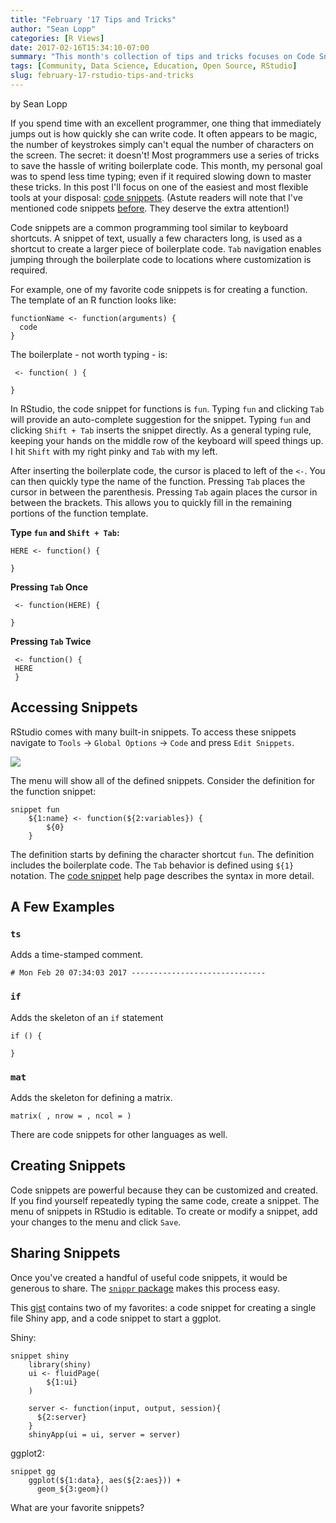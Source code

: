 ```yaml
---
title: "February '17 Tips and Tricks"
author: "Sean Lopp"
categories: [R Views]
date: 2017-02-16T15:34:10-07:00
summary: "This month's collection of tips and tricks focuses on Code Snippets."
tags: [Community, Data Science, Education, Open Source, RStudio]
slug: february-17-rstudio-tips-and-tricks
---
```

by Sean Lopp

If you spend time with an excellent programmer, one thing that immediately jumps out is how quickly she can write code. It often appears to be magic, the number of keystrokes simply can't equal the number of characters on the screen. The secret: it doesn't! Most programmers use a series of tricks to save the hassle of writing boilerplate code. This month, my personal goal was to spend less time typing; even if it required slowing down to master these tricks. In this post I'll focus on one of the easiest and most flexible tools at your disposal: [code snippets](https://support.rstudio.com/hc/en-us/articles/204463668-Code-Snippets). (Astute readers will note that I've mentioned code snippets [before](https://www.rstudio.com/rviews/2016/11/11/easy-tricks-you-mightve-missed/). They deserve the extra attention!)

Code snippets are a common programming tool similar to keyboard shortcuts. A snippet of text, usually a few characters long, is used as a shortcut to create a larger piece of boilerplate code. `Tab` navigation enables jumping through the boilerplate code to locations where customization is required. 

For example, one of my favorite code snippets is for creating a function. The template of an R function looks like:

```
functionName <- function(arguments) {
  code 
}
```

The boilerplate - not worth typing - is:

```
 <- function( ) {
 
}
```

In RStudio, the code snippet for functions is `fun`. Typing `fun` and clicking `Tab` will provide an auto-complete suggestion for the snippet. Typing `fun` and clicking `Shift + Tab` inserts the snippet directly. As a general typing rule, keeping your hands on the middle row of the keyboard will speed things up. I hit `Shift` with my right pinky and `Tab` with my left. 

After inserting the boilerplate code, the cursor is placed to left of the `<-`. You can then quickly type the name of the function. Pressing `Tab` places the cursor in between the parenthesis. Pressing `Tab` again places the cursor in between the brackets. This allows you to quickly fill in the remaining portions of the function template.

**Type `fun` and `Shift + Tab`:**

```
HERE <- function() {

}
```

**Pressing `Tab` Once**

```
 <- function(HERE) {
 
}
```

**Pressing `Tab` Twice**

```
 <- function() {
 HERE
 }
```

## Accessing Snippets

RStudio comes with many built-in snippets. To access these snippets navigate to `Tools` -> `Global Options` -> `Code` and press `Edit Snippets`.

![](/images/SL_code_snippets.png)

The menu will show all of the defined snippets. Consider the definition for the function snippet:

```
snippet fun
	${1:name} <- function(${2:variables}) {
		${0}
	}
```

The definition starts by defining the character shortcut `fun`. The definition includes the boilerplate code. The `Tab` behavior is defined using `${1}` notation. The [code snippet](https://support.rstudio.com/hc/en-us/articles/204463668-Code-Snippets) help page describes the syntax in more detail.


## A Few Examples

### `ts`

Adds a time-stamped comment.

```
# Mon Feb 20 07:34:03 2017 ------------------------------
```

### `if`

Adds the skeleton of an `if` statement

```
if () {

}
```

### `mat` 

Adds the skeleton for defining a matrix.

```
matrix( , nrow = , ncol = )
```

There are code snippets for other languages as well.

## Creating Snippets

Code snippets are powerful because they can be customized and created. If you find yourself repeatedly typing the same code, create a snippet. The menu of snippets in RStudio is editable. To create or modify a snippet, add your changes to the menu and click `Save`.

## Sharing Snippets

Once you've created a handful of useful code snippets, it would be generous to share. The [`snippr` package](https://github.com/dgrtwo/snippr) makes this process easy.

This [gist](https://gist.github.com/slopp/27903daaf9fbd41afc73442b600a7618) contains two of my favorites: a code snippet for creating a single file Shiny app, and a code snippet to start a ggplot.

Shiny:

```
snippet shiny
	library(shiny)
	ui <- fluidPage(
		${1:ui}
	)
	
	server <- function(input, output, session){
	  ${2:server}
	}
	shinyApp(ui = ui, server = server)
```

ggplot2:

```
snippet gg
	ggplot(${1:data}, aes(${2:aes})) + 
	  geom_${3:geom}()
```

What are your favorite snippets?

